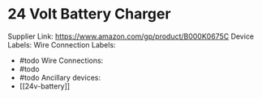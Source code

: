 # 24 Volt Battery Charger

Supplier Link: https://www.amazon.com/gp/product/B000K0675C
Device Labels: 
Wire Connection Labels:
- #todo
Wire Connections:
- #todo
- #todo
Ancillary devices:
- [[24v-battery]]